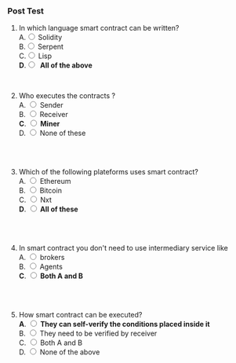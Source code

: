 ### Post Test
1. In which language smart contract can be written?
                        <br>
                        A.<input type="radio" name="but" id="rb11" onclick="click1();">&nbsp;Solidity
                        <br>
                        B.<input type="radio" name="but" id="rb12" onclick="click1();">&nbsp;Serpent
                        <br>
                        C.<input type="radio" name="but" id="rb13" onclick="click1();">&nbsp;Lisp
                        <br>
                      **D**.<input type="radio" name="but" id="rb14" onclick="click1();">&nbsp; **All of the  above**
                        <br>
                        <p id = "p1"></p>
                        <br>
 2. Who executes the contracts ?
                        <br>
                        A. <input type="radio" name="but2" id="rb21" onclick="click2();">&nbsp;Sender
                        <br>
                        B. <input type="radio" name="but2" id="rb22" onclick="click2();">&nbsp;Receiver
                        <br>
                        **C**. <input type="radio" name="but2" id="rb23" onclick="click2();">&nbsp;**Miner**
                        <br>
                        D. <input type="radio" name="but2" id="rb24" onclick="click2();">&nbsp;None of these
                        <br><br>
                        <p id = "p2"></p>
                        <br>
 
 3. Which of the following plateforms uses smart contract?
                        <br>
                        A. <input type="radio" name="but4" id="rb41" onclick="click4();">&nbsp;Ethereum
                        <br>
                        B. <input type="radio" name="but4" id="rb42" onclick="click4();">&nbsp;Bitcoin
                        <br>
                        C. <input type="radio" name="but4" id="rb43" onclick="click4();">&nbsp;Nxt
                        <br>
                        **D**. <input type="radio" name="but4" id="rb44" onclick="click4();">&nbsp;**All of these**
                        <br><br>
                        <p id = "p3"></p>
                        <br>
4. In smart contract you don't need to use intermediary service like
                       <br>
                        A. <input type="radio" name="but3" id="rb31" onclick="click3();">&nbsp;brokers 
                        <br>
                        B. <input type="radio" name="but3" id="rb32" onclick="click3();">&nbsp;Agents
                        <br>
                        **C**. <input type="radio" name="but3" id="rb33" onclick="click3();">&nbsp;**Both A and B**
                        <br><br>
                        <p id = "p4"></p>
                        <br>
5. How smart contract can be executed?
                        <br>
                        **A**. <input type="radio" name="but4" id="rb41" onclick="click4();">&nbsp;**They can self-verify the conditions placed inside it**
                        <br>
                        B. <input type="radio" name="but4" id="rb42" onclick="click4();">&nbsp;They need to be verified by receiver
                        <br>
                        C. <input type="radio" name="but4" id="rb43" onclick="click4();">&nbsp;Both A and B
                        <br>
                        D. <input type="radio" name="but4" id="rb44" onclick="click4();">&nbsp;None of the above
                        <br><br>
                        <p id = "p5"></p>
                        <br>
